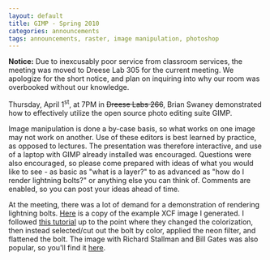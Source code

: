```yaml
---
layout: default
title: GIMP - Spring 2010
categories: announcements
tags: announcements, raster, image manipulation, photoshop
---
```

**Notice:** Due to inexcusably poor service from classroom services, the meeting was moved to Dreese Lab 305 for the current meeting. We apologize for the short notice, and plan on inquiring into why our room was overbooked without our knowledge.

Thursday, April 1<sup>st</sup>, at 7PM in <s>Dreese Labs 266</s>, Brian Swaney demonstrated how to effectively utilize the open source photo editing suite GIMP.

Image manipulation is done a by-case basis, so what works on one image may not work on another. Use of these editors is best learned by practice, as opposed to lectures. The presentation was therefore interactive, and use of a laptop with GIMP already installed was encouraged. Questions were also encouraged, so please come prepared with ideas of what you would like to see - as basic as "what is a layer?" to as advanced as "how do I render lightning bolts?" or anything else you can think of. Comments are enabled, so you can post your ideas ahead of time.

At the meeting, there was a lot of demand for a demonstration of rendering lightning bolts. [Here](/%7Eswaneybr/images/lightning.xcf) is a copy of the example XCF image I generated. I followed [this tutorial](http://www.gimptalk.com/forum/viewtopic.php?t=122#pagecontent) up to the point where they changed the colorization, then instead selected/cut out the bolt by color, applied the neon filter, and flattened the bolt. The image with Richard Stallman and Bill Gates was also popular, so you'll find it [here](/%7Eswaneybr/images/stallman-gates.xcf).


<!-- link no longer works -->
<!-- For those out there who continue to persist that "GIMP is inferior to Photoshop and will never be professional," well... here is a little something by [krc453](http://www.youtube.com/user/krc453)...

<object thumb="/sites/default/files/mytube/dIVJQG2XREA.jpg" width="459" height="290"><param name="movie" value="http://www.youtube-nocookie.com/v/dIVJQG2XREA&amp;autoplay=1&amp;hl=en_US&amp;fs=1&amp;color1=0x5d1719&amp;color2=0xcd311b&amp;rel=0"><param name="allowFullScreen" value="true"><param name="allowscriptaccess" value="always"><embed src="http://www.youtube-nocookie.com/v/dIVJQG2XREA&amp;autoplay=1&amp;hd=0&amp;fs=1&amp;color1=0x000000&amp;color2=0xad311b&amp;enablejsapi=1&amp;border=0&amp;loop=0&amp;start=14&amp;rel=0&amp;showinfo=0&amp;iv_load_policy=1" type="application/x-shockwave-flash" allowscriptaccess="always" allowfullscreen="true" width="459" height="290"></object> -->
